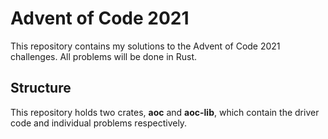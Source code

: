 # Advent of Code 2021

This repository contains my solutions to the Advent of Code 2021 challenges. All problems will be done in Rust.

## Structure

This repository holds two crates, **aoc** and **aoc-lib**, which contain the driver code and individual problems respectively.